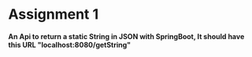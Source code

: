 # Assignment 1
#### An Api to return a static String in JSON with SpringBoot, It should have this URL "localhost:8080/getString" 